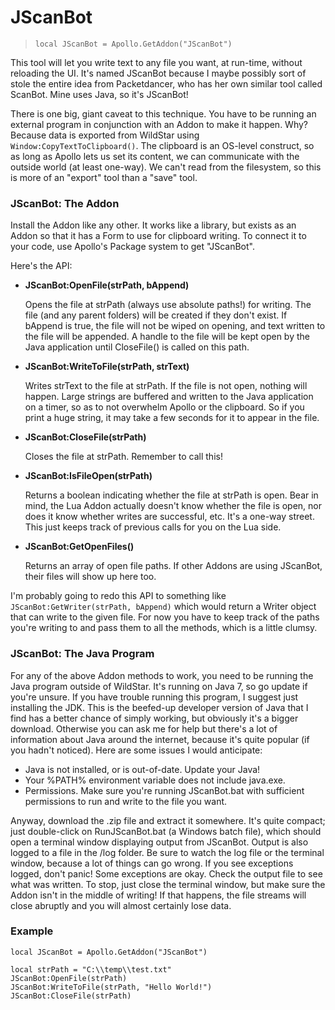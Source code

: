 # JScanBot

> `local JScanBot = Apollo.GetAddon("JScanBot")`

This tool will let you write text to any file you want, at run-time, without reloading the UI. It's named JScanBot because I maybe possibly sort of stole the entire idea from Packetdancer, who has her own similar tool called ScanBot. Mine uses Java, so it's JScanBot!

There is one big, giant caveat to this technique. You have to be running an external program in conjunction with an Addon to make it happen. Why? Because data is exported from WildStar using `Window:CopyTextToClipboard()`. The clipboard is an OS-level construct, so as long as Apollo lets us set its content, we can communicate with the outside world (at least one-way). We can't read from the filesystem, so this is more of an "export" tool than a "save" tool.


### JScanBot: The Addon

Install the Addon like any other. It works like a library, but exists as an Addon so that it has a Form to use for clipboard writing. To connect it to your code, use Apollo's Package system to get "JScanBot".

Here's the API:

-  **JScanBot:OpenFile(strPath, bAppend)**

   Opens the file at strPath (always use absolute paths!) for writing. The file (and any parent folders) will be created if they don't exist. If bAppend is true, the file will not be wiped on opening, and text written to the file will be appended. A handle to the file will be kept open by the Java application until CloseFile() is called on this path.

-  **JScanBot:WriteToFile(strPath, strText)**

   Writes strText to the file at strPath. If the file is not open, nothing will happen. Large strings are buffered and written to the Java application on a timer, so as to not overwhelm Apollo or the clipboard. So if you print a huge string, it may take a few seconds for it to appear in the file.

-  **JScanBot:CloseFile(strPath)**

   Closes the file at strPath. Remember to call this!

-  **JScanBot:IsFileOpen(strPath)**

   Returns a boolean indicating whether the file at strPath is open. Bear in mind, the Lua Addon actually doesn't know whether the file is open, nor does it know whether writes are successful, etc. It's a one-way street. This just keeps track of previous calls for you on the Lua side.

-  **JScanBot:GetOpenFiles()**

   Returns an array of open file paths. If other Addons are using JScanBot, their files will show up here too.

I'm probably going to redo this API to something like `JScanBot:GetWriter(strPath, bAppend)` which would return a Writer object that can write to the given file. For now you have to keep track of the paths you're writing to and pass them to all the methods, which is a little clumsy.


### JScanBot: The Java Program

For any of the above Addon methods to work, you need to be running the Java program outside of WildStar. It's running on Java 7, so go update if you're unsure. If you have trouble running this program, I suggest just installing the JDK. This is the beefed-up developer version of Java that I find has a better chance of simply working, but obviously it's a bigger download. Otherwise you can ask me for help but there's a lot of information about Java around the internet, because it's quite popular (if you hadn't noticed). Here are some issues I would anticipate:

- Java is not installed, or is out-of-date. Update your Java!
- Your %PATH% environment variable does not include java.exe. 
- Permissions. Make sure you're running JScanBot.bat with sufficient permissions to run and write to the file you want.

Anyway, download the .zip file and extract it somewhere. It's quite compact; just double-click on RunJScanBot.bat (a Windows batch file), which should open a terminal window displaying output from JScanBot. Output is also logged to a file in the /log folder. Be sure to watch the log file or the terminal window, because a lot of things can go wrong. If you see exceptions logged, don't panic! Some exceptions are okay. Check the output file to see what was written. To stop, just close the terminal window, but make sure the Addon isn't in the middle of writing! If that happens, the file streams will close abruptly and you will almost certainly lose data.


### Example

    local JScanBot = Apollo.GetAddon("JScanBot")
    
    local strPath = "C:\\temp\\test.txt"
	JScanBot:OpenFile(strPath)
	JScanBot:WriteToFile(strPath, "Hello World!")
	JScanBot:CloseFile(strPath)